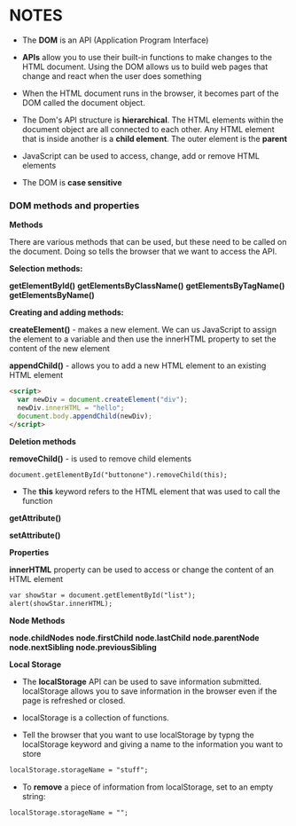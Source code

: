 # NOTES

* The **DOM** is an API (Application Program Interface)

* **APIs** allow you to use their built-in functions to make changes to the HTML document.
Using the DOM allows us to build web pages that change and react when the user does something

* When the HTML document runs in the browser, it becomes part of the DOM called the document object.

* The Dom's API structure is **hierarchical**.
The HTML elements within the document object are all connected to each other.
Any HTML element that is inside another is a **child element**.
The outer element is the **parent**

* JavaScript can be used to access, change, add or remove HTML elements
* The DOM is **case sensitive**

### DOM methods and properties

**Methods**

There are various methods that can be used, but these need to be called on the document.
Doing so tells the browser that we want to access the API.

**Selection methods:**

**getElementById()**
**getElementsByClassName()**
**getElementsByTagName()**
**getElementsByName()**

**Creating and adding methods:**

**createElement()** - makes a new element.
We can us JavaScript to assign the element to a variable and then use the innerHTML property to set 
the content of the new element

**appendChild()** - allows you to add a new HTML element to an existing HTML element

```html 
<script>
  var newDiv = document.createElement("div");
  newDiv.innerHTML = "hello";
  document.body.appendChild(newDiv);
</script>
```

**Deletion methods**

**removeChild()** - is used to remove child elements 

```html
document.getElementById("buttonone").removeChild(this);
```

* The **this** keyword refers to the HTML element that was used to call the function

**getAttribute()**

**setAttribute()**

**Properties**

**innerHTML** property can be used to access or change the content of an HTML element

```html
var showStar = document.getElementById("list");
alert(showStar.innerHTML);
```

**Node Methods**

**node.childNodes**
**node.firstChild**
**node.lastChild**
**node.parentNode**
**node.nextSibling**
**node.previousSibling**

**Local Storage**

* The **localStorage** API can be used to save information submitted.
localStorage allows you to save information in the browser even if the page is refreshed or closed.

* localStorage is a collection of functions.

* Tell the browser that you want to use localStorage by typng the localStorage keyword and giving a name
to the information you want to store

```html
localStorage.storageName = "stuff";
```

* To **remove** a piece of information from localStorage, set to an empty string:

```html
localStorage.storageName = "";
``` 
